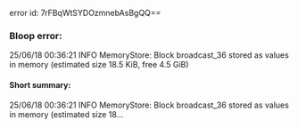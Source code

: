 error id: 7rFBqWtSYDOzmnebAsBgQQ==
### Bloop error:

25/06/18 00:36:21 INFO MemoryStore: Block broadcast_36 stored as values in memory (estimated size 18.5 KiB, free 4.5 GiB)
#### Short summary: 

25/06/18 00:36:21 INFO MemoryStore: Block broadcast_36 stored as values in memory (estimated size 18...